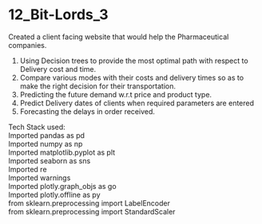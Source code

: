 # 12_Bit-Lords_3
Created a client facing website that would help the Pharmaceutical companies.
 
1. Using Decision trees to provide the most optimal path with respect to Delivery cost and time.<br>
2. Compare various modes with their costs and delivery times so as to make the right decision for their transportation.<br>
3. Predicting the future demand w.r.t price and product type.<br>
4. Predict Delivery dates of clients when required parameters are entered <br>
5. Forecasting the delays in order received.<br>
 
Tech Stack used:<br>
Imported pandas as pd<br>
Imported numpy as np<br>
Imported matplotlib.pyplot as plt<br>
Imported seaborn as sns<br>
Imported re<br>
Imported warnings<br>
Imported plotly.graph_objs as go<br>
Imported plotly.offline as py<br>
from sklearn.preprocessing import LabelEncoder<br>
from sklearn.preprocessing import StandardScaler<br>
 
